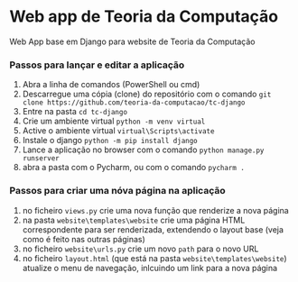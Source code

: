 # Web app de Teoria da Computação
Web App base em Django para website de Teoria da Computação

### Passos para lançar e editar a aplicação
1. Abra a linha de comandos (PowerShell ou cmd)
1. Descarregue uma cópia (clone) do repositório com o comando `git clone https://github.com/teoria-da-computacao/tc-django` 
1. Entre na pasta  `cd tc-django`
1. Crie um ambiente virtual `python -m venv virtual`
1. Active o ambiente virtual `virtual\Scripts\activate`
2. Instale o django `python -m pip install django`
3. Lance a aplicação no browser com o comando `python manage.py runserver`
4. abra a pasta com o Pycharm, ou com o comando `pycharm .`

### Passos para criar uma nóva página na aplicação
1. no ficheiro `views.py` crie uma nova função que renderize a nova página
2. na pasta `website\templates\website` crie uma página HTML correspondente para ser renderizada, extendendo o layout base (veja como é feito nas outras páginas)
3. no ficheiro `website\urls.py` crie um novo `path` para o novo URL
4. no ficheiro `layout.html` (que está na pasta `website\templates\website`) atualize o menu de navegação, inlcuindo um link para a nova página
